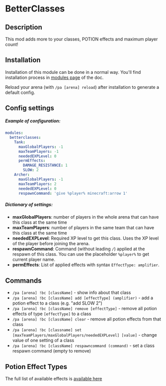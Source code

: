 # BetterClasses

## Description

This mod adds more to your classes, POTION effects and maximum player count!

## Installation

Installation of this module can be done in a normal way. You'll find installation process in [modules page](../modules.md#installing-modules) of the doc.

Reload your arena (with `/pa [arena] reload`) after installation to generate a default config.

## Config settings

##### Example of configuration:
```yaml
modules:
  betterclasses:
    Tank:
      maxGlobalPlayers: -1
      maxTeamPlayers: -1
      neededEXPLevel: 0
      permEffects:
        DAMAGE_RESISTANCE: 1
        SLOW: 2
    Archer:
      maxGlobalPlayers: -1
      maxTeamPlayers: 2
      neededEXPLevel: 0
      respawnCommand: 'give %player% minecraft:arrow 1'
```

##### Dictionary of settings:
- **maxGlobalPlayers**: number of players in the whole arena that can have this class at the same time
- **maxTeamPlayers**: number of players in the same team that can have this class at the same time
- **neededEXPLevel**: Required XP level to get this class. Uses the XP level of the player before joining the arena.
- **respawnCommand**: Command (without leading `/`) applied at the respawn of this class. You can use the placeholder `%player%` to get current 
player name.
- **permEffects**: List of applied effects with syntax `EffectType: amplifier`. 

## Commands

- `/pa [arena] !bc [className]` \- show info about that class
- `/pa [arena] !bc [className] add [effectType] (amplifier)` \- add a potion effect to a class (e.g. "add SLOW 2")
- `/pa [arena] !bc [className] remove [effectType]` \- remove all potion effects of type `[effectType]` to a class
- `/pa [arena] !bc [className] clear` \- remove all potion effects from that class
- `/pa [arena] !bc [classname] set [maxTeamPlayers/maxGlobalPlayers/neededEXPLevel] [value]` \- change value of one setting of a class
- `/pa [arena] !bc [className] respawncommand (command)` \- set a class respawn command (empty to remove)

## Potion Effect Types

The full list of available effects is [available here](https://hub.spigotmc.org/javadocs/bukkit/org/bukkit/potion/PotionEffectType.html)